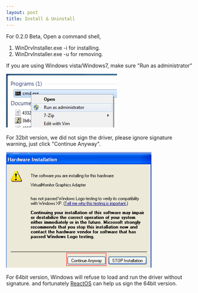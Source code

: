 ```yaml
---
layout: post
title: Install & Uninstall 
---
```

For 0.2.0 Beta, Open a command shell, 

1. WinDrvInstaller.exe -i for installing.
2. WinDrvInstaller.exe -u for removing.

If you are using Windows vista/Windows7, make sure "Run as administrator"

![Run As administrator](/images/RunAsAdmin.png "Run As administrator")

For 32bit version, we did not sign the driver, please ignore signature warning, just click "Continue Anyway".

![ignore](/images/Install_Step11.PNG "ignore signature warning")

For 64bit version, Windows will refuse to load and run the driver without signature. and fortunately [ReactOS](https://www.reactos.org/) can help us sign the 64bit version.

<!--
[Install Driver on windows XP or later](#InstallDriverOnWindows)

[Install Driver on 2000](#InstallDriverOnWindows2000)

[Driver Uninstall on windows](#Remove)

### <a name="InstallDriverOnWindows"></a>
#### Run WinDrvInstaller.exe, for Windows 7 you have to Run as administrator ####

### <a name="InstallDriverOnWindows1"></a>
![Click Have Disk](/images/Install_Step6.PNG "Click Have Disk")

#### Browser to location of VirtualMonitor.inf ####

![Open VirtualMonitor.inf](/images/Install_Step7.PNG "Open VirtualMonitor.inf")

#### Click Ok ####

![Click OK](/images/Install_Step8.PNG "Click OK")

#### Next ####

![Next](/images/Install_Step9.PNG "Next")

#### Next ####

![Next2](/images/Install_Step10.PNG "Next")

#### ignore signature warning ####

![ignore](/images/Install_Step11.PNG "ignore signature warning")


[Install Driver on windows 2000](#InstallDriverOnWindows2000)

### <a name="InstallDriverOnWindows2000"></a>
#### Start -> run, enter hdwwiz.cpl ####

![hdwwiz.cpl](/images/Install_Step1.PNG "hdwwiz.cpl")

#### choose yes I have already connected the hardware ####

![Connected](/images/Install_Step2.PNG "Connected")

#### selecte Add a new hardware device, then next ####

![new hardware](/images/Install_Step3.PNG "new hardware device")

#### selecte Install the hardware that i manually selecte from a list(Advanced), then next ####

![manual install](/images/Install_Step4.PNG "manual install")

#### selecte display adapter, then next ####

![Display Adapter](/images/Install_Step5.PNG "Display Adapter")

#### following the rest of step  [next step](#InstallDriverOnWindows1) ####

#### Driver Uninstall ####
### <a name="Remove"></a>
#### Right click on My Computer, Choose manage ####

![Manage](/images/Remove_Step1.PNG "computer manage")

#### Choose Device Manager -> Display adapters -> VirtualMonitor Graphics Adapter, right click -> Uninstall ####

![Uninstall](/images/Remove_Step2.PNG "Uninstall")
-->


